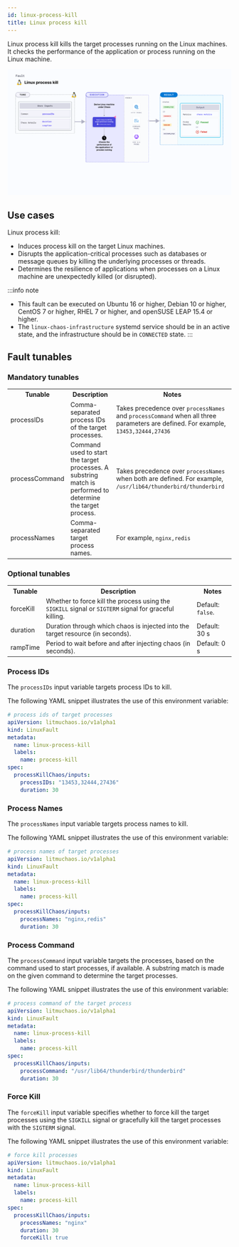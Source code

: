 ```yaml
---
id: linux-process-kill
title: Linux process kill
---
```

Linux process kill kills the target processes running on the Linux machines. It checks the performance of the application or process running on the Linux machine.

![Linux process kill](./static/images/linux-process-kill.png)

## Use cases
Linux process kill:
- Induces process kill on the target Linux machines.
- Disrupts the application-critical processes such as databases or message queues by killing the underlying processes or threads.
- Determines the resilience of applications when processes on a Linux machine are unexpectedly killed (or disrupted).

:::info note
- This fault can be executed on Ubuntu 16 or higher, Debian 10 or higher, CentOS 7 or higher, RHEL 7 or higher, and openSUSE LEAP 15.4 or higher.
- The `linux-chaos-infrastructure` systemd service should be in an active state, and the infrastructure should be in `CONNECTED` state.
:::

## Fault tunables
<h3>Mandatory tunables</h3>
<table>
  <tr>
    <th> Tunable </th>
    <th> Description </th>
    <th> Notes </th>
  </tr>
  <tr>
    <td> processIDs </td>
    <td> Comma-separated process IDs of the target processes. </td>
    <td> Takes precedence over <code>processNames</code> and <code>processCommand</code> when all three parameters are defined. For example, <code>13453,32444,27436</code> </td>
  </tr>
  <tr>
    <td> processCommand </td>
    <td> Command used to start the target processes. A substring match is performed to determine the target process. </td>
    <td> Takes precedence over <code>processNames</code> when both are defined. For example, <code>/usr/lib64/thunderbird/thunderbird</code> </td>
  </tr>
  <tr>
    <td> processNames </td>
    <td> Comma-separated target process names. </td>
    <td> For example, <code>nginx,redis</code> </td>
  </tr>
</table>
<h3>Optional tunables</h3>
<table>
  <tr>
    <th> Tunable </th>
    <th> Description </th>
    <th> Notes </th>
  </tr>
  <tr>
    <td> forceKill </td>
    <td> Whether to force kill the process using the <code>SIGKILL</code> signal or <code>SIGTERM</code> signal for graceful killing. </td>
    <td> Default: <code>false</code>. </td>
  </tr>
  <tr>
    <td> duration </td>
    <td> Duration through which chaos is injected into the target resource (in seconds). </td>
    <td> Default: 30 s </td>
  </tr>
  <tr>
    <td> rampTime </td>
    <td> Period to wait before and after injecting chaos (in seconds). </td>
    <td> Default: 0 s </td>
  </tr>
</table>

### Process IDs

The `processIDs` input variable targets process IDs to kill.

The following YAML snippet illustrates the use of this environment variable:

[embedmd]:# (./static/manifests/linux-process-kill/process-ids.yaml yaml)
```yaml
# process ids of target processes
apiVersion: litmuchaos.io/v1alpha1
kind: LinuxFault
metadata:
  name: linux-process-kill
  labels:
    name: process-kill
spec:
  processKillChaos/inputs:
    processIDs: "13453,32444,27436"
    duration: 30
```

### Process Names

The `processNames` input variable targets process names to kill.

The following YAML snippet illustrates the use of this environment variable:

[embedmd]:# (./static/manifests/linux-process-kill/process-names.yaml yaml)
```yaml
# process names of target processes
apiVersion: litmuchaos.io/v1alpha1
kind: LinuxFault
metadata:
  name: linux-process-kill
  labels:
    name: process-kill
spec:
  processKillChaos/inputs:
    processNames: "nginx,redis"
    duration: 30
```

### Process Command

The `processCommand` input variable targets the processes, based on the command used to start processes, if available. A substring match is made on the given command to determine the target processes.

The following YAML snippet illustrates the use of this environment variable:

[embedmd]:# (./static/manifests/linux-process-kill/process-command.yaml yaml)
```yaml
# process command of the target process
apiVersion: litmuchaos.io/v1alpha1
kind: LinuxFault
metadata:
  name: linux-process-kill
  labels:
    name: process-kill
spec:
  processKillChaos/inputs:
    processCommand: "/usr/lib64/thunderbird/thunderbird"
    duration: 30
```

### Force Kill

The `forceKill` input variable specifies whether to force kill the target processes using the `SIGKILL` signal or gracefully kill the target processes with the `SIGTERM` signal.

The following YAML snippet illustrates the use of this environment variable:

[embedmd]:# (./static/manifests/linux-process-kill/force-kill.yaml yaml)
```yaml
# force kill processes
apiVersion: litmuchaos.io/v1alpha1
kind: LinuxFault
metadata:
  name: linux-process-kill
  labels:
    name: process-kill
spec:
  processKillChaos/inputs:
    processNames: "nginx"
    duration: 30
    forceKill: true
```
